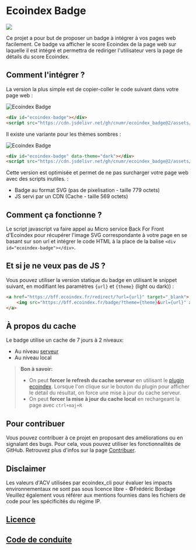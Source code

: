 # Ecoindex Badge

[![](https://data.jsdelivr.com/v1/package/gh/cnumr/ecoindex_badge/badge)](https://www.jsdelivr.com/package/gh/cnumr/ecoindex_badge)

Ce projet a pour but de proposer un badge à intégrer à vos pages web facilement. Ce badge va afficher le score Ecoindex de la page web sur laquelle il est intégré et permettra de rediriger l'utilisateur vers la page de détails du score Ecoindex.

## Comment l'intégrer ?

La version la plus simple est de copier-coller le code suivant dans votre page web :

![Ecoindex Badge](https://cdn.jsdelivr.net/gh/cnumr/ecoindex_badge@2/assets/svg/light/A.svg)

```html
<div id="ecoindex-badge"></div>
<script src="https://cdn.jsdelivr.net/gh/cnumr/ecoindex_badge@2/assets/js/ecoindex-badge.js" defer></script>
```

Il existe une variante pour les thèmes sombres :

![Ecoindex Badge](https://cdn.jsdelivr.net/gh/cnumr/ecoindex_badge@2/assets/svg/dark/A.svg)

```html
<div id="ecoindex-badge" data-theme="dark"></div>
<script src="https://cdn.jsdelivr.net/gh/cnumr/ecoindex_badge@2/assets/js/ecoindex-badge.js" defer></script>
```

Cette version est optimisée et permet de ne pas surcharger votre page web avec des scripts inutiles. :

- Badge au format SVG (pas de pixelisation - taille 779 octets)
- JS servi par un CDN (Cache - taille 569 octets)

## Comment ça fonctionne ?

Le script javascript va faire appel au Micro service Back For Front d'Ecoindex pour récupérer l'image SVG correspondante à votre page en se basant sur son url et intégrer le code HTML à la place de la balise `<div id="ecoindex-badge"></div>`.

## Et si je ne veux pas de JS ?

Vous pouvez utiliser la version statique du badge en utilisant le snippet suivant, en modifiant les paramètres `{url}` et `{theme}` (light ou dark)) :

```html
<a href="https://bff.ecoindex.fr/redirect/?url={url}" target="_blank">
    <img src="https://bff.ecoindex.fr/badge/?theme={theme}&url={url}" alt="Ecoindex Badge" />
</a>
```

## À propos du cache

Le badge utilise un cache de 7 jours à 2 niveaux:
- Au niveau [serveur](https://github.com/cnumr/ecoindex_bff#about-caching)
- Au niveau local

> **Bon à savoir:** 
> - On peut **forcer le refresh du cache serveur** en utilisant le [plugin ecoindex](https://github.com/cnumr/ecoindex-browser-plugin). Lorsque l'on clique sur le bouton du plugin pour afficher le détail du résultat, on force une mise à jour du cache serveur.
> - On peut **forcer la mise à jour du cache local** en rechargeant la page avec `ctrl+maj+R`

## Pour contribuer

Vous pouvez contribuer à ce projet en proposant des améliorations ou en signalant des bugs. Pour cela, vous pouvez utiliser les fonctionnalités de GitHub. Retrouvez plus d'infos sur la page [Contribuer](CONTRIBUTING.md).

## Disclaimer

Les valeurs d'ACV utilisées par ecoindex_cli pour évaluer les impacts environnementaux ne sont pas sous licence libre - ©Frédéric Bordage Veuillez également vous référer aux mentions fournies dans les fichiers de code pour les spécificités du régime IP.

## [Licence](LICENSE)

## [Code de conduite](CODE_OF_CONDUCT.md)
